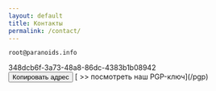```yaml
---
layout: default
title: Контакты
permalink: /contact/
---
```

```
root@paranoids.info
```
<div id="code">348dcb6f-3a73-48a8-86dc-4383b1b08942</div>
<button class="glo" id="copy">Копировать адрес</button>
[ >> посмотреть наш PGP-ключ](/pgp)
